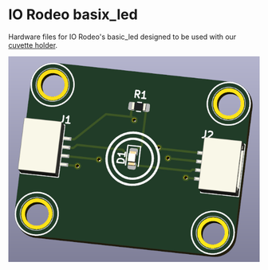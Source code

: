 # IO Rodeo basix_led 

Hardware files for IO Rodeo's basic_led designed to be used with our
[cuvette holder](https://github.com/iorodeo/cuvette_holder).

![3d_render_1](images/3d_render_1.png)


